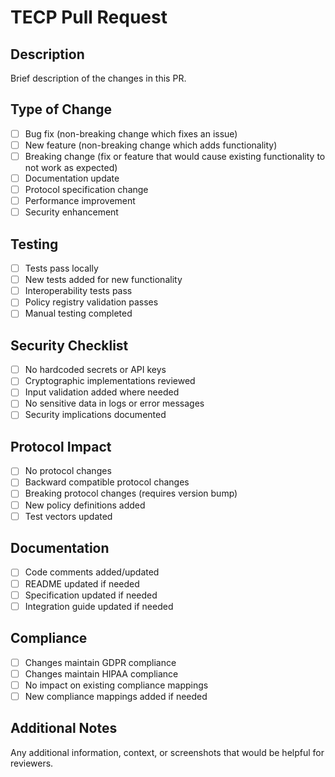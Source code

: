 # TECP Pull Request

## Description
Brief description of the changes in this PR.

## Type of Change
- [ ] Bug fix (non-breaking change which fixes an issue)
- [ ] New feature (non-breaking change which adds functionality)
- [ ] Breaking change (fix or feature that would cause existing functionality to not work as expected)
- [ ] Documentation update
- [ ] Protocol specification change
- [ ] Performance improvement
- [ ] Security enhancement

## Testing
- [ ] Tests pass locally
- [ ] New tests added for new functionality
- [ ] Interoperability tests pass
- [ ] Policy registry validation passes
- [ ] Manual testing completed

## Security Checklist
- [ ] No hardcoded secrets or API keys
- [ ] Cryptographic implementations reviewed
- [ ] Input validation added where needed
- [ ] No sensitive data in logs or error messages
- [ ] Security implications documented

## Protocol Impact
- [ ] No protocol changes
- [ ] Backward compatible protocol changes
- [ ] Breaking protocol changes (requires version bump)
- [ ] New policy definitions added
- [ ] Test vectors updated

## Documentation
- [ ] Code comments added/updated
- [ ] README updated if needed
- [ ] Specification updated if needed
- [ ] Integration guide updated if needed

## Compliance
- [ ] Changes maintain GDPR compliance
- [ ] Changes maintain HIPAA compliance  
- [ ] No impact on existing compliance mappings
- [ ] New compliance mappings added if needed

## Additional Notes
Any additional information, context, or screenshots that would be helpful for reviewers.
